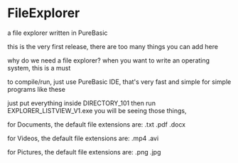 # FileExplorer
a file explorer written in PureBasic 

this is the very first release, there are too many things you can add here

why do we need a file explorer?
when you want to write an operating system, this is a must 

to compile/run, just use PureBasic IDE, that's very fast and simple for simple programs like these

just put everything inside DIRECTORY_101
then run EXPLORER_LISTVIEW_V1.exe
you will be seeing those things,

for Documents, the default file extensions are:
.txt
.pdf
.docx

for Videos, the default file extensions are:
.mp4
.avi

for Pictures, the default file extensions are:
.png
.jpg 




